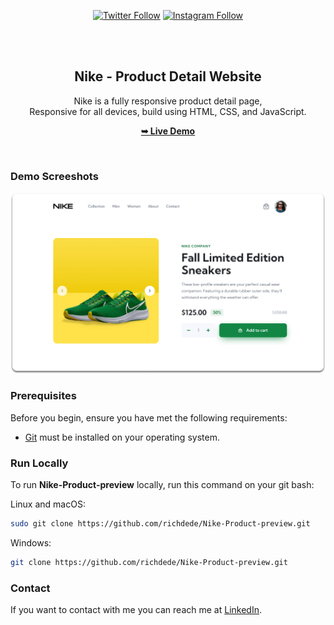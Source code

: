 <div align="center">
  
[![Twitter Follow](https://img.shields.io/twitter/follow/iamt_toby?style=social)](https://twitter.com/intent/follow?screen_name=iamt_toby)
[![Instagram Follow](https://img.shields.io/instagram/follow/iamt_toby?style=social)](https://instagram.com/intent/follow?screen_name=iamt_toby)

  <br />
  <br />

  <h2 align="center">Nike - Product Detail Website</h2>

  Nike is a fully responsive product detail page, <br />Responsive for all devices, build using HTML, CSS, and JavaScript.

  <a href="https://nike-product-preview.vercel.app/"><strong>➥ Live Demo</strong></a>

</div>

<br />

### Demo Screeshots

![Nike Desktop Demo](./desktop.png "Desktop Demo")

### Prerequisites

Before you begin, ensure you have met the following requirements:

* [Git](https://git-scm.com/downloads "Download Git") must be installed on your operating system.

### Run Locally

To run **Nike-Product-preview** locally, run this command on your git bash:

Linux and macOS:

```bash
sudo git clone https://github.com/richdede/Nike-Product-preview.git
```

Windows:

```bash
git clone https://github.com/richdede/Nike-Product-preview.git
```

### Contact

If you want to contact with me you can reach me at [LinkedIn](https://www.linkedin.com/in/dee-prince-dede-970913217/).

